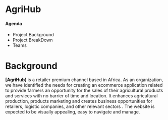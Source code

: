 # AgriHub
<h4>Agenda</h4>
<ul>
  <li>Project Background</li>
  <li>Project BreakDown</li>
  <li>Teams</li>
</ul>

<h1>Background</h1>
<p><strong>[AgriHub]</strong> is a retailer premium channel based in Africa. As an organization, we have identified the needs for creating  an ecommerce application related to  provide  farmers  an  opportunity for the  sales of their  agricultural  products  and services with no barrier  of time and location. It enhances agricultural  production,  products marketing  and  creates  business  opportunities for retailers,  logistic companies,  and  other relevant sectors . The website is expected to be visually appealing, easy to navigate and manage.
</p>
